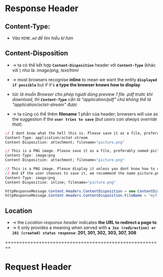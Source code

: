 # Response Header

## Content-Type: 
* _Vào `MIME.md` để tìm hiểu kĩ hơn_

## Content-Disposition
* -> ta có thể kết hợp **`Content-Disposition`** header với **`Content-Type`** (khác với ) như là: _image/png, text/html_ 
* -> most browsers recognise **inline** to mean we want the entity **`displayed if possible`** but if it's **a type the browser knows how to display**

* _tức là muốn Browser cho phép người dùng preview 1 file .pdf trước khi download, thì **`Content-Type`** cần là "application/pdf" chứ không thể là "application/octet-stream" được_
* -> ta cũng có thể thêm **filename** 1 phần của header; browsers will use as the suggestion if the **`user tries to save`** (_but users can always override that_)

```r
// I dont know what the hell this is. Please save it as a file, preferably named picture.png:
Content-Type: application/octet-stream
Content-Disposition: attachment; filename="picture.png"

// This is a PNG image. Please save it as a file, preferably named picture.png:
Content-Type: image/png
Content-Disposition: attachment; filename="picture.png"

// This is a PNG image. Please display it unless you dont know how to display PNG images. 
// And if the user chooses to save it, we recommend the name picture.png for the file you save it as
Content-Type: image/png
Content-Disposition: inline; filename="picture.png"
```

```c#
httpResponseMessage.Content.Headers.ContentDisposition = new ContentDispositionHeaderValue("attachment");
httpResponseMessage.Content.Headers.ContentDisposition.FileName = "myfile.pdf";
```

## Location
* -> the _Location response header_ indicates **the URL to redirect a page to**
* -> it only provides a meaning when served with **`a 3xx (redirection) or 201 (created) status response`**: **201, 301, 302, 303, 307, 308**

========================================================
# Request Header
